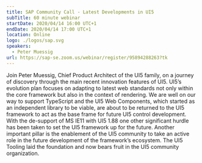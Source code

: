 ```yaml
---
title: SAP Community Call - Latest Developments in UI5
subTitle: 60 minute webinar
startDate: 2020/04/14 16:00 UTC+1
endDate: 2020/04/14 17:00 UTC+1
location: Online
logo: ./logos/sap.svg
speakers:
  - Peter Muessig
url: https://sap-se.zoom.us/webinar/register/95894288263?tk
---
```


Join Peter Muessig, Chief Product Architect of the UI5 family, on a journey of discovery through the main recent innovation features of UI5. 
UI5’s evolution plan focuses on adapting to latest web standards not only within the core framework but also in the context of rendering. 
We are well on our way to support TypeScript and the UI5 Web Components, which started as an independent library to be viable, are about to be returned to the UI5 framework 
to act as the base frame for future UI5 control development. With the de-support of MS IE11 with UI5 1.88 one other significant hurdle has been taken to set the UI5 framework 
up for the future. Another important pillar is the enablement of the UI5 community to take an active role in the future development of the framework’s ecosystem. 
The UI5 Tooling laid the foundation and now bears fruit in the UI5 community organization.
